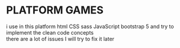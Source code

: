 # PLATFORM GAMES
i use in this platform html CSS sass JavaScript bootstrap 5 and try to implement the clean code concepts<br/> 
there are a lot of issues I will try to fix it later
